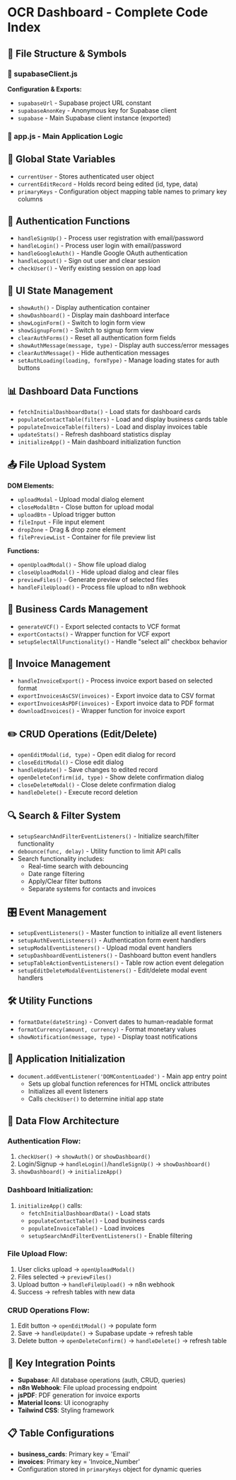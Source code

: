 # OCR Dashboard - Complete Code Index

## 📁 File Structure & Symbols

### 🔧 supabaseClient.js
**Configuration & Exports:**
- `supabaseUrl` - Supabase project URL constant
- `supabaseAnonKey` - Anonymous key for Supabase client
- `supabase` - Main Supabase client instance (exported)

### 📱 app.js - Main Application Logic

## 🌟 Global State Variables
- `currentUser` - Stores authenticated user object
- `currentEditRecord` - Holds record being edited (id, type, data)
- `primaryKeys` - Configuration object mapping table names to primary key columns

## 🔐 Authentication Functions
- `handleSignUp()` - Process user registration with email/password
- `handleLogin()` - Process user login with email/password
- `handleGoogleAuth()` - Handle Google OAuth authentication
- `handleLogout()` - Sign out user and clear session
- `checkUser()` - Verify existing session on app load

## 🎨 UI State Management
- `showAuth()` - Display authentication container
- `showDashboard()` - Display main dashboard interface
- `showLoginForm()` - Switch to login form view
- `showSignupForm()` - Switch to signup form view
- `clearAuthForms()` - Reset all authentication form fields
- `showAuthMessage(message, type)` - Display auth success/error messages
- `clearAuthMessage()` - Hide authentication messages
- `setAuthLoading(loading, formType)` - Manage loading states for auth buttons

## 📊 Dashboard Data Functions
- `fetchInitialDashboardData()` - Load stats for dashboard cards
- `populateContactTable(filters)` - Load and display business cards table
- `populateInvoiceTable(filters)` - Load and display invoices table
- `updateStats()` - Refresh dashboard statistics display
- `initializeApp()` - Main dashboard initialization function

## 📤 File Upload System
**DOM Elements:**
- `uploadModal` - Upload modal dialog element
- `closeModalBtn` - Close button for upload modal
- `uploadBtn` - Upload trigger button
- `fileInput` - File input element
- `dropZone` - Drag & drop zone element
- `filePreviewList` - Container for file preview list

**Functions:**
- `openUploadModal()` - Show file upload dialog
- `closeUploadModal()` - Hide upload dialog and clear files
- `previewFiles()` - Generate preview of selected files
- `handleFileUpload()` - Process file upload to n8n webhook

## 💼 Business Cards Management
- `generateVCF()` - Export selected contacts to VCF format
- `exportContacts()` - Wrapper function for VCF export
- `setupSelectAllFunctionality()` - Handle "select all" checkbox behavior

## 🧾 Invoice Management
- `handleInvoiceExport()` - Process invoice export based on selected format
- `exportInvoicesAsCSV(invoices)` - Export invoice data to CSV format
- `exportInvoicesAsPDF(invoices)` - Export invoice data to PDF format
- `downloadInvoices()` - Wrapper function for invoice export

## ✏️ CRUD Operations (Edit/Delete)
- `openEditModal(id, type)` - Open edit dialog for record
- `closeEditModal()` - Close edit dialog
- `handleUpdate()` - Save changes to edited record
- `openDeleteConfirm(id, type)` - Show delete confirmation dialog
- `closeDeleteModal()` - Close delete confirmation dialog
- `handleDelete()` - Execute record deletion

## 🔍 Search & Filter System
- `setupSearchAndFilterEventListeners()` - Initialize search/filter functionality
- `debounce(func, delay)` - Utility function to limit API calls
- Search functionality includes:
  - Real-time search with debouncing
  - Date range filtering
  - Apply/Clear filter buttons
  - Separate systems for contacts and invoices

## 🎛️ Event Management
- `setupEventListeners()` - Master function to initialize all event listeners
- `setupAuthEventListeners()` - Authentication form event handlers
- `setupModalEventListeners()` - Upload modal event handlers
- `setupDashboardEventListeners()` - Dashboard button event handlers
- `setupTableActionEventListeners()` - Table row action event delegation
- `setupEditDeleteModalEventListeners()` - Edit/delete modal event handlers

## 🛠️ Utility Functions
- `formatDate(dateString)` - Convert dates to human-readable format
- `formatCurrency(amount, currency)` - Format monetary values
- `showNotification(message, type)` - Display toast notifications

## 🚀 Application Initialization
- `document.addEventListener('DOMContentLoaded')` - Main app entry point
  - Sets up global function references for HTML onclick attributes
  - Initializes all event listeners
  - Calls `checkUser()` to determine initial app state

## 🔄 Data Flow Architecture

### Authentication Flow:
1. `checkUser()` → `showAuth()` or `showDashboard()`
2. Login/Signup → `handleLogin()`/`handleSignUp()` → `showDashboard()`
3. `showDashboard()` → `initializeApp()`

### Dashboard Initialization:
1. `initializeApp()` calls:
   - `fetchInitialDashboardData()` - Load stats
   - `populateContactTable()` - Load business cards
   - `populateInvoiceTable()` - Load invoices
   - `setupSearchAndFilterEventListeners()` - Enable filtering

### File Upload Flow:
1. User clicks upload → `openUploadModal()`
2. Files selected → `previewFiles()`
3. Upload button → `handleFileUpload()` → n8n webhook
4. Success → refresh tables with new data

### CRUD Operations Flow:
1. Edit button → `openEditModal()` → populate form
2. Save → `handleUpdate()` → Supabase update → refresh table
3. Delete button → `openDeleteConfirm()` → `handleDelete()` → refresh table

## 🎯 Key Integration Points
- **Supabase**: All database operations (auth, CRUD, queries)
- **n8n Webhook**: File upload processing endpoint
- **jsPDF**: PDF generation for invoice exports
- **Material Icons**: UI iconography
- **Tailwind CSS**: Styling framework

## 📋 Table Configurations
- **business_cards**: Primary key = 'Email'
- **invoices**: Primary key = 'Invoice_Number'
- Configuration stored in `primaryKeys` object for dynamic queries
